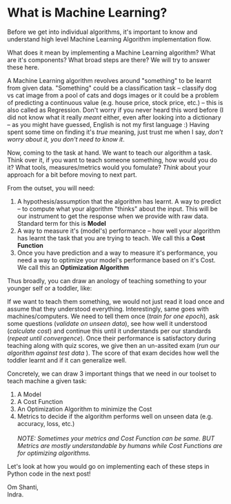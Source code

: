 # What is Machine Learning? 

Before we get into individual algorithms, it's important to know and understand high level Machine Learning Algorithm implementation flow. 

What does it mean by implementing a Machine Learning algorithm? What are it's components? What broad steps are there? We will try to answer these here. 

A Machine Learning algorithm revolves around "something" to be learnt from given data. "Something" could be a classification task – classify dog vs 
cat image from a pool of cats and dogs images or it could be a problem of predicting a continuous value (e.g. house price, stock price, etc.) 
– this is also called as Regression. Don't worry if you never heard this word before (I did not know what it really *meant* either, 
even after looking into a dictionary – as you might have guessed, English is not my first language :) 
Having spent some time on finding it's *true* meaning, just trust me when I say, *don't worry about it, you don't need to know it*.

Now, coming to the task at hand. We want to teach our algorithm a task. Think over it, if you want to teach someone something, how would you do it? 
What tools, measures/metrics would you fomulate? <i> Think </i> about your approach for a bit before moving to next part. 

From the outset, you will need:
<ol> 
<li> A hypothesis/assumption that the algorithm has learnt. A way to predict – to compute what your algorithm "thinks" about the input. 
  This will be our instrument to get the response when we provide with raw data. Standard term for this is <b> Model </b> </li> 
<li> A way to measure it's (model's) performance – how well your algorithm has learnt the task that you are trying to teach. We call this
  a <b> Cost Function </b> </li>
<li> Once you have prediction and a way to measure it's performance, you need a way to optimize your model's performance based on it's Cost.
  We call this an <b> Optimization Algorithm </b> </li> 
</ol> 

Thus broadly, you can draw an anology of teaching something to your younger self or a toddler, like: 

If we want to teach them something, we would not just read it load once and assume that they understood everything. Interestingly, same 
  goes with machines/computers. We need to tell them once (<i>train for one epoch</i>), ask some questions (<i>validate on unseen data</i>), 
  see how well it understood (<i>calculate cost</i>) and continue this until it understands per our standards 
  (<i>repeat until convergence</i>). Once their performance is satisfactory during teaching along with quiz scores, we give then an un-assited exam (<i>run our 
  algorithm against test data</i> ). The score of that exam decides how well the toddler learnt and if it can generalize well. 

  
Concretely, we can draw 3 important things that we need in our toolset to teach machine a given task: 
<ol> 
<li> A Model </li> 
<li> A Cost Function </li> 
<li> An Optimization Algorithm to minimize the Cost </li> 
<li> Metrics to decide if the algorithm performs well on unseen data (e.g. accuracy, loss, etc.) </li>
  <br>
<i> NOTE: Sometimes your metrics and Cost Function can be same. BUT Metrics are mostly understandable by humans while Cost Functions
  are for optimizing algorithms. </i> 
</ol> 

Let's look at how you would go on implementing each of these steps in Python code in the next post!

Om Shanti, <br>
Indra.
